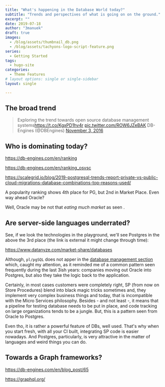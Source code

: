 ```yaml
---
title: "What's happening in the Database World today?"
subtitle: "Trends and perspectives of what is going on on the ground."
excerpt: ""
date: 2019-07-18
author: "3manuek"
draft: true
images:
  - /blog/assets/thumbnail_db.png
  - /blog/assets/tachyons-logo-script-feature.png
series:
  - Getting Started
tags:
  - hugo-site
categories:
  - Theme Features
# layout options: single or single-sidebar
layout: single

---
```


## The broad trend


<blockquote class="twitter-tweet" data-lang="en"><p lang="en" dir="ltr">Exploring the trend towards open source database management systems<a href="https://t.co/KgxPD1hv4r">https://t.co/KgxPD1hv4r</a> <a href="https://t.co/ROW6JZeBAK">pic.twitter.com/ROW6JZeBAK</a> DB-Engines (@DBEngines) <a href="https://twitter.com/DBEngines/status/794184916892262400?ref_src=twsrc%5Etfw">November 3, 2016</a></p></blockquote>
<script async src="https://platform.twitter.com/widgets.js" charset="utf-8"></script>


## Who is dominating today?


https://db-engines.com/en/ranking

https://db-engines.com/en/ranking_osvsc

https://scalegrid.io/blog/2019-postgresql-trends-report-private-vs-public-cloud-migrations-database-combinations-top-reasons-used/

A popularity ranking shows 4th place for PG, but 2nd in Market Place. Even way ahead Oracle?

Well, Oracle may be not that _eating much market_ as seen [](https://www.macrotrends.net/stocks/charts/ORCL/oracle/revenue).

<!-- where is the post that shows datadog most pulled db was postgres? -->



## Are server-side languages underrated?

See, if we look the technologies in the playground, we'll see Postgres in the above the 3rd place (the link is external
it might change through time):

https://www.datanyze.com/market-share/databases

Although, `pl/pgSQL` does not apper in the [database management section](https://www.datanyze.com/market-share/database-management) which,
caught my attention, as it reminded me of a common pattern seen frequently during the last 3ish years: companies moving out Oracle into Postgres,
but also they take the logic back to the application. 

Certainly, in most cases customers were completely right, SP (from now on Store Procedures) blend into black magic tricks sometimes and,
they implement very complex business things and today, that is incompatible with the Micro Services philosophy. Besides - and not least -,
it means that a pipeline for testing database needs to be put in place, and code tracking on large organizations tends to be a jungle.
But, this is a pattern seen from Oracle to Postgres.

Even tho, it is rather a powerful feature of DBs, well used. That's why when you start fresh, with all your CI built, integrating SP code is 
easier nowadays. And Postgres, particularly, is very attractive in the matter of languages and weird things you can do. 




## Towards a Graph frameworks?

https://db-engines.com/en/blog_post/65

https://graphql.org/

